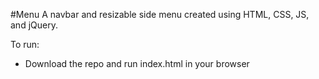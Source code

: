 #Menu
A navbar and resizable side menu created using HTML, CSS, JS, and jQuery.

To run:
- Download the repo and run index.html in your browser
